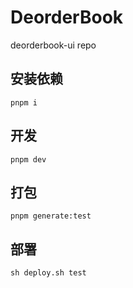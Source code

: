 # DeorderBook

deorderbook-ui repo

## 安装依赖

`pnpm i`

## 开发

`pnpm dev`

## 打包

`pnpm generate:test`

## 部署

`sh deploy.sh test`
